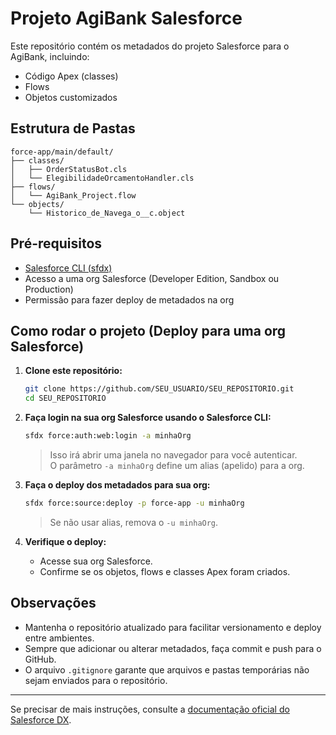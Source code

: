 # Projeto AgiBank Salesforce

Este repositório contém os metadados do projeto Salesforce para o AgiBank, incluindo:
- Código Apex (classes)
- Flows
- Objetos customizados

## Estrutura de Pastas

```
force-app/main/default/
├── classes/
│   ├── OrderStatusBot.cls
│   └── ElegibilidadeOrcamentoHandler.cls
├── flows/
│   └── AgiBank_Project.flow
└── objects/
    └── Historico_de_Navega_o__c.object
```

## Pré-requisitos

- [Salesforce CLI (sfdx)](https://developer.salesforce.com/tools/sfdxcli)
- Acesso a uma org Salesforce (Developer Edition, Sandbox ou Production)
- Permissão para fazer deploy de metadados na org

## Como rodar o projeto (Deploy para uma org Salesforce)

1. **Clone este repositório:**
   ```sh
   git clone https://github.com/SEU_USUARIO/SEU_REPOSITORIO.git
   cd SEU_REPOSITORIO
   ```

2. **Faça login na sua org Salesforce usando o Salesforce CLI:**
   ```sh
   sfdx force:auth:web:login -a minhaOrg
   ```
   > Isso irá abrir uma janela no navegador para você autenticar.  
   > O parâmetro `-a minhaOrg` define um alias (apelido) para a org.

3. **Faça o deploy dos metadados para sua org:**
   ```sh
   sfdx force:source:deploy -p force-app -u minhaOrg
   ```
   > Se não usar alias, remova o `-u minhaOrg`.

4. **Verifique o deploy:**
   - Acesse sua org Salesforce.
   - Confirme se os objetos, flows e classes Apex foram criados.

## Observações

- Mantenha o repositório atualizado para facilitar versionamento e deploy entre ambientes.
- Sempre que adicionar ou alterar metadados, faça commit e push para o GitHub.
- O arquivo `.gitignore` garante que arquivos e pastas temporárias não sejam enviados para o repositório.

---

Se precisar de mais instruções, consulte a [documentação oficial do Salesforce DX](https://developer.salesforce.com/docs/atlas.en-us.sfdx_setup.meta/sfdx_setup/).
